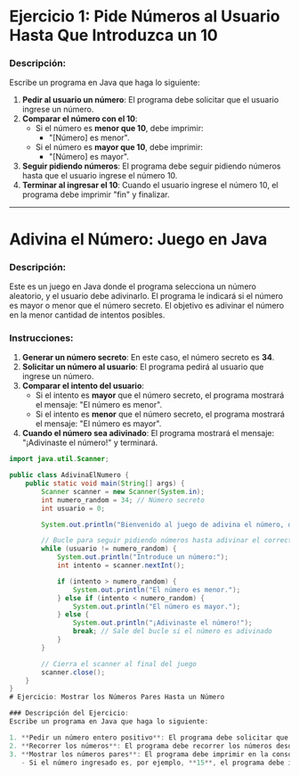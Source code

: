 # Ejercicio 1: Pide Números al Usuario Hasta Que Introduzca un 10

### Descripción:
Escribe un programa en Java que haga lo siguiente:

1. **Pedir al usuario un número**: El programa debe solicitar que el usuario ingrese un número.
2. **Comparar el número con el 10**:
   - Si el número es **menor que 10**, debe imprimir: 
     - "[Número] es menor".
   - Si el número es **mayor que 10**, debe imprimir: 
     - "[Número] es mayor".
3. **Seguir pidiendo números**: El programa debe seguir pidiendo números hasta que el usuario ingrese el número 10.
4. **Terminar al ingresar el 10**: Cuando el usuario ingrese el número 10, el programa debe imprimir "fin" y finalizar.

---

# Adivina el Número: Juego en Java

### Descripción:
Este es un juego en Java donde el programa selecciona un número aleatorio, y el usuario debe adivinarlo. El programa le indicará si el número es mayor o menor que el número secreto. El objetivo es adivinar el número en la menor cantidad de intentos posibles.

### Instrucciones:
1. **Generar un número secreto**: En este caso, el número secreto es **34**.
2. **Solicitar un número al usuario**: El programa pedirá al usuario que ingrese un número.
3. **Comparar el intento del usuario**: 
   - Si el intento es **mayor** que el número secreto, el programa mostrará el mensaje: "El número es menor".
   - Si el intento es **menor** que el número secreto, el programa mostrará el mensaje: "El número es mayor".
4. **Cuando el número sea adivinado**: El programa mostrará el mensaje: "¡Adivinaste el número!" y terminará.

```java
import java.util.Scanner;

public class AdivinaElNumero {
    public static void main(String[] args) {
        Scanner scanner = new Scanner(System.in);
        int numero_random = 34; // Número secreto
        int usuario = 0;

        System.out.println("Bienvenido al juego de adivina el número, debes decir un número entre el 1 y 100.");

        // Bucle para seguir pidiendo números hasta adivinar el correcto
        while (usuario != numero_random) {
            System.out.println("Introduce un número:");
            int intento = scanner.nextInt();

            if (intento > numero_random) {
                System.out.println("El número es menor.");
            } else if (intento < numero_random) {
                System.out.println("El número es mayor.");
            } else {
                System.out.println("¡Adivinaste el número!");
                break; // Sale del bucle si el número es adivinado
            }
        }

        // Cierra el scanner al final del juego
        scanner.close();
    }
}
# Ejercicio: Mostrar los Números Pares Hasta un Número

### Descripción del Ejercicio:
Escribe un programa en Java que haga lo siguiente:

1. **Pedir un número entero positivo**: El programa debe solicitar que el usuario ingrese un número entero positivo.
2. **Recorrer los números**: El programa debe recorrer los números desde 1 hasta el número ingresado por el usuario.
3. **Mostrar los números pares**: El programa debe imprimir en la consola todos los números pares dentro de ese rango.
   - Si el número ingresado es, por ejemplo, **15**, el programa debe imprimir los números pares hasta 15.


